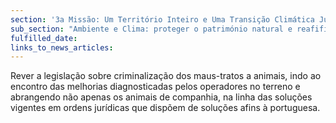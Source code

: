 ```yaml
---
section: '3a Missão: Um Território Inteiro e Uma Transição Climática Justa'
sub_section: "Ambiente e Clima: proteger o património natural e reafifirmar a liderança na redução de emissões"
fulfilled_date:
links_to_news_articles:
---
```


Rever a legislação sobre criminalização dos maus-tratos a animais, indo ao encontro das melhorias diagnosticadas pelos operadores no terreno e abrangendo não apenas os animais de companhia, na linha das soluções vigentes em ordens jurídicas que dispõem de soluções afins à portuguesa.